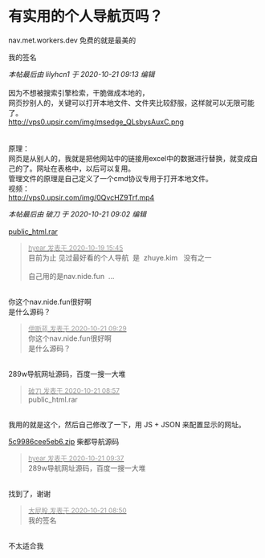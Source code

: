 # 有实用的个人导航页吗？


nav.met.workers.dev 免费的就是最美的

我的签名

<i class="pstatus"> 本帖最后由 lilyhcn1 于 2020-10-21 09:13 编辑 </i><br />
<br />
因为不想被搜索引擎检索，干脆做成本地的，<br />
网页抄别人的，关键可以打开本地文件、文件夹比较舒服，这样就可以无限可能了。<br />
http://vps0.upsir.com/img/msedge_QLsbysAuxC.png<br />
<br />
<br />
原理：<br />
网页是从别人的，我就是把他网站中的链接用excel中的数据进行替换，就变成自己的了。网址在表格中，以后可以复用。<br />
管理文件的原理是自己定义了一个cmd协议专用于打开本地文件。<br />
视频：<br />
http://vps0.upsir.com/img/0QvcHZ9Trf.mp4

<i class="pstatus"> 本帖最后由 破刀 于 2020-10-21 09:02 编辑 </i><br />
<br />
<a href="http://tntfiles.com/0rl4ngxcj4" target="_blank">public_html.rar</a>

<div class="quote"><blockquote><font size="2"><a href="https://www.hostloc.com/forum.php?mod=redirect&amp;goto=findpost&amp;pid=9321889&amp;ptid=756019" target="_blank"><font color="#999999">hyear 发表于 2020-10-19 15:45</font></a></font><br />
目前为止 见过最好看的个人导航&nbsp;&nbsp;是&nbsp;&nbsp;zhuye.kim&nbsp; &nbsp;没有之一<br />
<br />
自己用的是nav.nide.fun&nbsp;&nbsp;...</blockquote></div><br />
你这个nav.nide.fun很好啊<br />
是什么源码？

<div class="quote"><blockquote><font size="2"><a href="https://www.hostloc.com/forum.php?mod=redirect&amp;goto=findpost&amp;pid=9330050&amp;ptid=756019" target="_blank"><font color="#999999">伊斯蓝 发表于 2020-10-21 09:29</font></a></font><br />
你这个nav.nide.fun很好啊<br />
是什么源码？</blockquote></div><br />
289w导航网址源码，百度一搜一大堆

<div class="quote"><blockquote><font size="2"><a href="https://www.hostloc.com/forum.php?mod=redirect&amp;goto=findpost&amp;pid=9329869&amp;ptid=756019" target="_blank"><font color="#999999">破刀 发表于 2020-10-21 08:57</font></a></font><br />
public_html.rar</blockquote></div><br />
我用的就是这个，然后自己修改了一下，用 JS + JSON 来配置显示的网址。

<a href="http://tntfiles.com/nbs5la68or" target="_blank">5c9986cee5eb6.zip</a> 柴都导航源码

<div class="quote"><blockquote><font size="2"><a href="https://www.hostloc.com/forum.php?mod=redirect&amp;goto=findpost&amp;pid=9330102&amp;ptid=756019" target="_blank"><font color="#999999">hyear 发表于 2020-10-21 09:37</font></a></font><br />
289w导航网址源码，百度一搜一大堆</blockquote></div><br />
找到了，谢谢

<div class="quote"><blockquote><font size="2"><a href="https://www.hostloc.com/forum.php?mod=redirect&amp;goto=findpost&amp;pid=9329841&amp;ptid=756019" target="_blank"><font color="#999999">大屁股 发表于 2020-10-21 08:50</font></a></font><br />
我的签名</blockquote></div><br />
不太适合我
